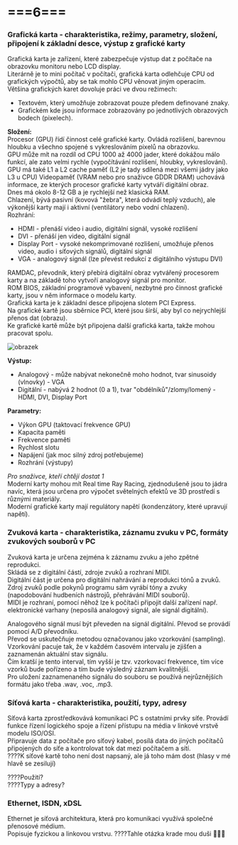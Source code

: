 # ===6===
### Grafická karta - charakteristika, režimy, parametry, složení, připojení k základní desce, výstup z grafické karty
Grafická karta je zařízení, které zabezpečuje výstup dat z počítače na obrazovku monitoru nebo LCD display.\
Literárně je to mini počítač v počítači, grafická karta odlehčuje CPU od grafických výpočtů, aby se tak mohlo CPU věnovat jiným operacím.\
Většina grafických karet dovoluje práci ve dvou režimech:
* Textovém, který umožňuje zobrazovat pouze předem definované znaky.
* Grafickém kde jsou informace zobrazovány po jednotlivých obrazových bodech (pixelech).

**Složení:**\
Procesor (GPU) řídí činnost celé grafické karty. Ovládá rozlišení, barevnou hloubku a všechno spojené s vykreslováním pixelů na obrazovku.\
GPU může mít na rozdíl od CPU 1000 až 4000 jader, které dokážou málo funkcí, ale zato velmi rychle (vypočítávání rozlišení, hloubky, vykreslování).\
GPU má také L1 a L2 cache paměť (L2 je tady sdílená mezi všemi jádry jako L3 u CPU)
Videopaměť (VRAM nebo pro snaživce GDDR DRAM) uchovává informace, ze kterých procesor grafické karty vytváří digitální obraz.\
Dnes má okolo 8-12 GB a je rychlejší než klasická RAM.\
Chlazení, bývá pasivní (kovová "žebra", která odvádí teplý vzduch), ale výkonější karty mají i aktivní (ventilátory nebo vodní chlazení).\
Rozhrání:
* HDMI - přenáší video i audio, digitální signál, vysoké rozlišení
* DVI - přenáší jen video, digitální signál
* Display Port - vysoké nekomprimované rozlišení, umožňuje přenos video, audio i síťových signálů, digitální signál
* VGA - analogový signál (lze převést redukcí z digitálního výstupu DVI)

RAMDAC, převodník, který přebírá digitální obraz vytvářený procesorem karty a na základě toho vytvoří analogový signál pro monitor.\
ROM BIOS, základní programové vybavení, nezbytné pro činnost grafické karty, jsou v něm informace o modelu karty.\
Grafická karta je k základní desce připojena slotem PCI Express.\
Na grafické kartě jsou sběrnice PCI, které jsou širší, aby byl co nejrychlejší přenos dat (obrazu).\
Ke grafické kartě může být připojena další grafická karta, takže mohou pracovat spolu.

![obrazek](https://github.com/TomasPodivinskyCoding/matura/assets/84129869/296d5315-5d9a-461c-bdca-86d4f58c741e)

**Výstup:**
* Analogový - může nabývat nekonečně moho hodnot, tvar sinusoidy (vlnovky) - VGA
* Digitální - nabývá 2 hodnot (0 a 1), tvar "obdélníků"/zlomy/lomený - HDMI, DVI, Display Port

**Parametry:**
* Výkon GPU (taktovací frekvence GPU)
* Kapacita paměti
* Frekvence paměti
* Rychlost slotu
* Napájení (jak moc silný zdroj potřebujeme)
* Rozhrání (výstupy)

*Pro snaživce, kteří chtějí dostat 1*\
Moderní karty mohou mít Real time Ray Racing, zjednodušeně jsou to jádra navíc, která jsou určena pro výpočet světelných efektů ve 3D prostředí s různými materiály.\
Moderní grafické karty mají regulátory napětí (kondenzátory, které upravují napětí).

### Zvuková karta - charakteristika, záznamu zvuku v PC, formáty zvukových souborů v PC
Zvuková karta je určena zejména k záznamu zvuku a jeho zpětné reprodukci.\
Skládá se z digitální částí, zdroje zvuků a rozhraní MIDI.\
Digitální část je určena pro digitální nahrávání a reprodukci tónů a zvuků.\
Zdroj zvuků podle pokynů programu sám vyrábí tóny a zvuky (napodobování hudbeních nástrojů, přehrávání MIDI souborů).\
MIDI je rozhraní, pomocí něhož lze k počítači připojit další zařízení např. elektronické varhany (neposílá analogový signál, ale signál digitální).

Analogového signál musí být převeden na signál digitální. Převod se provádí pomocí A/D převodníku.\
Převod se uskutečňuje metodou označovanou jako vzorkování (sampling).\
Vzorkování pacuje tak, že v každém časovém intervalu je zjišťen a zaznamenán aktuální stav signálu.\
Čím kratší je tento interval, tím vyšší je tzv. vzorkovací frekvence, tím více vzorků bude pořízeno a tím bude výsledný záznam kvalitnější.\
Pro uložení zaznamenaného signálu do souboru se používá nejrůznějších formátu jako třeba .wav, .voc, .mp3.

### Síťová karta - charakteristika, použití, typy, adresy
Síťová karta zprostředkovává komunikaci PC s ostatními prvky síťe. Provádí funkce řízení logického spoje a řízení přístupu na média v linkové vrstvě modelu ISO/OSI.\
Připravuje data z počítače pro síťový kabel, posílá data do jiných počítačů připojených do síťe a kontrolovat tok dat mezi počítačem a sítí.\
????K síťové kartě toho není dost napsaný, ale já toho mám dost (hlasy v mé hlavě se zesilují)

????Použití?\
????Typy a adresy?

### Ethernet, ISDN, xDSL
Ethernet je síťová architektura, která pro komunikaci využívá společné přenosové médium.\
Popisuje fyzickou a linkovou vrstvu.
????Tahle otázka krade mou duši 👻🐔🛴
